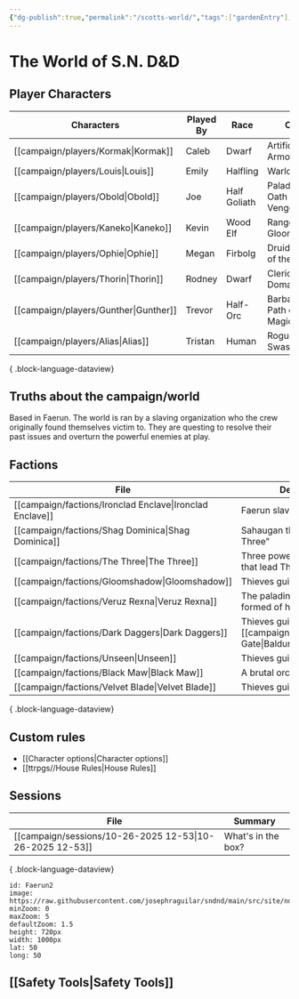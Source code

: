 ```yaml
---
{"dg-publish":true,"permalink":"/scotts-world/","tags":["gardenEntry"],"noteIcon":"","created":"2025-10-26T08:08:34.355-07:00","updated":"2025-10-27T18:05:15.972-07:00"}
---
```



# The World of S.N. D&D

## Player Characters
| Characters                               | Played By | Race         | Class                          | Alignment      |
| ---------------------------------------- | --------- | ------------ | ------------------------------ | -------------- |
| [[campaign/players/Kormak\|Kormak]]   | Caleb     | Dwarf        | Artificer - Armorer            | \-             |
| [[campaign/players/Louis\|Louis]]     | Emily     | Halfling     | Warlock                        | \-             |
| [[campaign/players/Obold\|Obold]]     | Joe       | Half Goliath | Paladin - Oath of Vengeance    | Lawful Neutrel |
| [[campaign/players/Kaneko\|Kaneko]]   | Kevin     | Wood Elf     | Ranger - Gloom Stalker         | \-             |
| [[campaign/players/Ophie\|Ophie]]     | Megan     | Firbolg      | Druid - Circle of the Moon     | \-             |
| [[campaign/players/Thorin\|Thorin]]   | Rodney    | Dwarf        | Cleric - War Domain            | \-             |
| [[campaign/players/Gunther\|Gunther]] | Trevor    | Half-Orc     | Barbarian - Path of Wild Magic | \-             |
| [[campaign/players/Alias\|Alias]]     | Tristan   | Human        | Rogue - Swashbuckler           | \-             |

{ .block-language-dataview}

## Truths about the campaign/world

Based in Faerun. The world is ran by a slaving organization who the crew originally found themselves victim to. They are questing to resolve their past issues and overturn the powerful enemies at play. 

## Factions

| File                                                        | Description                                               |
| ----------------------------------------------------------- | --------------------------------------------------------- |
| [[campaign/factions/Ironclad Enclave\|Ironclad Enclave]] | Faerun slave masters                                      |
| [[campaign/factions/Shag Dominica\|Shag Dominica]]       | Sahaugan that guard "The Three"                           |
| [[campaign/factions/The Three\|The Three]]               | Three powerful hag sisters that lead The Ironcald Enclave |
| [[campaign/factions/Gloomshadow\|Gloomshadow]]           | Thieves guild in Caer Callidier                           |
| [[campaign/factions/Veruz Rexna\|Veruz Rexna]]           | The paladins of Iuz, a sect formed of half goliaths.      |
| [[campaign/factions/Dark Daggers\|Dark Daggers]]         | Thieves guild of [[campaign/locations/Baldur's Gate\|Baldur's Gate]]                        |
| [[campaign/factions/Unseen\|Unseen]]                     | Thieves guild of Waterdeep                                |
| [[campaign/factions/Black Maw\|Black Maw]]               | A brutal orc clan in Valeen                               |
| [[campaign/factions/Velvet Blade\|Velvet Blade]]         | Thieves guild of Llejaigh                                 |

{ .block-language-dataview}

## Custom rules

- [[Character options\|Character options]]
- [[ttrpgs//House Rules\|House Rules]]

## Sessions

| File                                                        | Summary            |
| ----------------------------------------------------------- | ------------------ |
| [[campaign/sessions/10-26-2025 12-53\|10-26-2025 12-53]] | What's in the box? |

{ .block-language-dataview}

```leaflet
id: Faerun2
image: https://raw.githubusercontent.com/josephraguilar/sndnd/main/src/site/notes/maps/83fc41caffb182ca0d7b155bc623a4c8.jpg
minZoom: 0
maxZoom: 5
defaultZoom: 1.5
height: 720px
width: 1000px
lat: 50
long: 50
```

## [[Safety Tools\|Safety Tools]]